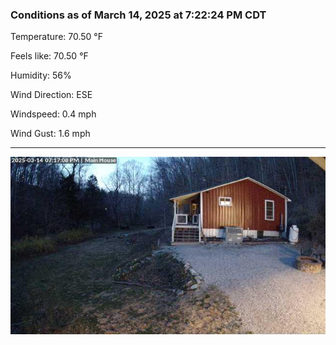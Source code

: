 ### Conditions as of March 14, 2025 at 7:22:24 PM CDT 

Temperature: 70.50 &deg;F

Feels like: 70.50 &deg;F

Humidity: 56%

Wind Direction: ESE

Windspeed: 0.4 mph

Wind Gust: 1.6 mph

---

<img src="./images/latest.jpeg"/>

